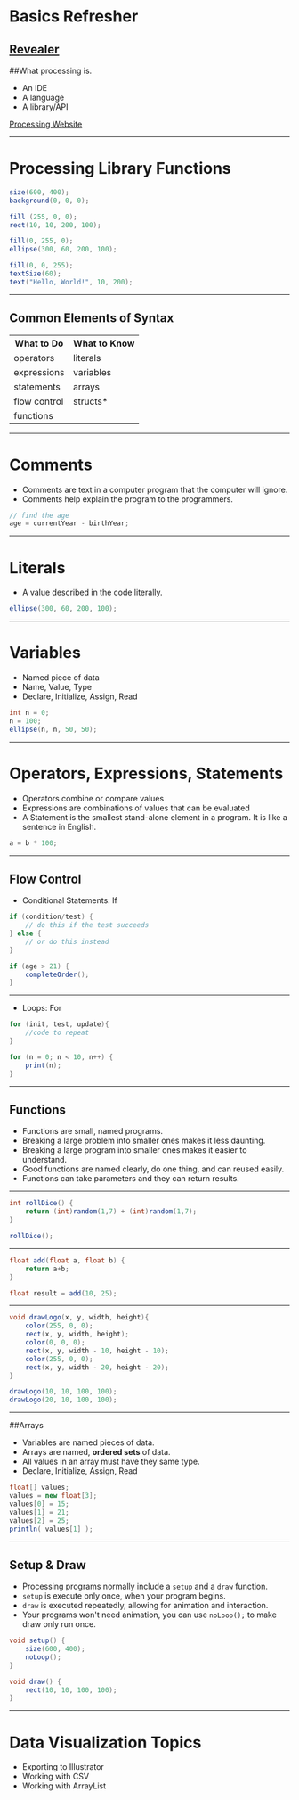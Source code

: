 # Basics Refresher

[Revealer](http://justinbakse.com/revealer/https://raw.githubusercontent.com/jbakse/psam5600_demos/master/refresher/refresher.md#/)
------

##What processing is.

- An IDE
- A language
- A library/API

[Processing Website](http://www.processing.org)

---

# Processing Library Functions

```java
size(600, 400);
background(0, 0, 0);

fill (255, 0, 0);
rect(10, 10, 200, 100);

fill(0, 255, 0);
ellipse(300, 60, 200, 100);

fill(0, 0, 255);
textSize(60);
text("Hello, World!", 10, 200);
```


------

## Common Elements of Syntax

<table>
	<tr>	<th>What to Do</th>			<th>What to Know</th>	</tr>
	<tr>	<td>operators</td>			<td>literals</td> 		</tr>
	<tr>	<td>expressions</td>		<td>variables</td> 		</tr>
	<tr>	<td>statements</td>			<td>arrays</td> 		</tr>
	<tr>	<td>flow control</td>		<td>structs<super>*</super></td> 		</tr>
	<tr>	<td>functions</td>			<td></td> 		</tr>
</table>

---

# Comments

- Comments are text in a computer program that the computer will ignore.
- Comments help explain the program to the programmers.

```java
// find the age
age = currentYear - birthYear;
```

---

# Literals
	
- A value described in the code literally.

```java
ellipse(300, 60, 200, 100);
```

---

# Variables
	
- Named piece of data
- Name, Value, Type
- Declare, Initialize, Assign, Read

```java
int n = 0;
n = 100;
ellipse(n, n, 50, 50);
```

---

# Operators, Expressions, Statements

- Operators combine or compare values
- Expressions are combinations of values that can be evaluated
- A Statement is the smallest stand-alone element in a program. It is like a sentence in English.

```java
a = b * 100;
```

---

## Flow Control
	
- Conditional Statements: If

```java
if (condition/test) {
	// do this if the test succeeds
} else {
	// or do this instead
}

if (age > 21) {
	completeOrder();
}
```

---

- Loops: For

```java
for (init, test, update){
	//code to repeat
}

for (n = 0; n < 10, n++) {
	print(n);
}
```

---

## Functions 
	
- Functions are small, named programs.
- Breaking a large problem into smaller ones makes it less daunting.
- Breaking a large program into smaller ones makes it easier to understand.
- Good functions are named clearly, do one thing, and can reused easily.
- Functions can take parameters and they can return results.

---

```java
int rollDice() {
	return (int)random(1,7) + (int)random(1,7);
}

rollDice();
```

---

```java
float add(float a, float b) {
	return a+b;
}

float result = add(10, 25);
```

---

```java
void drawLogo(x, y, width, height){
	color(255, 0, 0);
	rect(x, y, width, height);
	color(0, 0, 0);
	rect(x, y, width - 10, height - 10);
	color(255, 0, 0);
	rect(x, y, width - 20, height - 20);
}

drawLogo(10, 10, 100, 100);
drawLogo(20, 10, 100, 100);
```

---

##Arrays

- Variables are named pieces of data.
- Arrays are named, **ordered sets** of data.
- All values in an array must have they same type.
- Declare, Initialize, Assign, Read

```java
float[] values;
values = new float[3];
values[0] = 15;
values[1] = 21;
values[2] = 25;
println( values[1] );
```

---

## Setup & Draw
	
- Processing programs normally include a `setup` and a `draw` function.
- `setup` is execute only once, when your program begins.
- `draw` is executed repeatedly, allowing for animation and interaction.
- Your programs won't need animation, you can use `noLoop();` to make draw only run once.

```java
void setup() {
	size(600, 400);
	noLoop();
}

void draw() {
	rect(10, 10, 100, 100);
}
```

------

# Data Visualization Topics

- Exporting to Illustrator
- Working with CSV
- Working with ArrayList
